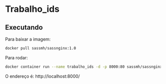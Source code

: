 # Trabalho_ids

## Executando

Para baixar a imagem:
```bash
docker pull sassmh/sassnginx:1.0
```
Para rodar:
```bash 
docker container run --name trabalho_ids -d -p 8000:80 sassmh/sassnginx:1.0
```
O endereço é: http://localhost:8000/
